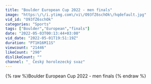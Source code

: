 ```yaml
---
title: "Boulder European Cup 2022 - men finals"
image: "https:\/\/i.ytimg.com\/vi\/O93fZ6schOk\/hqdefault.jpg"
vid_id: "O93fZ6schOk"
categories: "Sports"
tags: ["Boulder","European","finals"]
date: "2022-05-03T00:13:44+03:00"
vid_date: "2022-05-01T19:51:19Z"
duration: "PT1H16M11S"
viewcount: "21446"
likeCount: "290"
dislikeCount: ""
channel: "_ Český horolezecký svaz"
---
```

{% raw %}Boulder European Cup 2022 - men finals {% endraw %}
